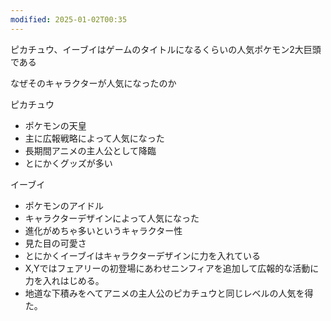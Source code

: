 ```yaml
---
modified: 2025-01-02T00:35
---
```

  

ピカチュウ、イーブイはゲームのタイトルになるくらいの人気ポケモン2大巨頭である

なぜそのキャラクターが人気になったのか

ピカチュウ

- ポケモンの天皇
- 主に広報戦略によって人気になった
- 長期間アニメの主人公として降臨
- とにかくグッズが多い

イーブイ

- ポケモンのアイドル
- キャラクターデザインによって人気になった
- 進化がめちゃ多いというキャラクター性
- 見た目の可愛さ
- とにかくイーブイはキャラクターデザインに力を入れている
- X,Yではフェアリーの初登場にあわせニンフィアを追加して広報的な活動に力を入れはじめる。
- 地道な下積みをへてアニメの主人公のピカチュウと同じレベルの人気を得た。